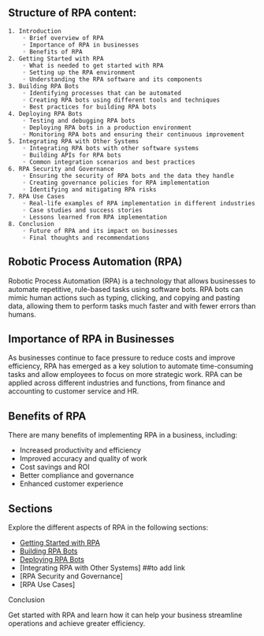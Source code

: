 ## Structure of RPA content:
    1. Introduction
        ◦ Brief overview of RPA
        ◦ Importance of RPA in businesses
        ◦ Benefits of RPA
    2. Getting Started with RPA
        ◦ What is needed to get started with RPA
        ◦ Setting up the RPA environment
        ◦ Understanding the RPA software and its components
    3. Building RPA Bots
        ◦ Identifying processes that can be automated
        ◦ Creating RPA bots using different tools and techniques
        ◦ Best practices for building RPA bots
    4. Deploying RPA Bots
        ◦ Testing and debugging RPA bots
        ◦ Deploying RPA bots in a production environment
        ◦ Monitoring RPA bots and ensuring their continuous improvement
    5. Integrating RPA with Other Systems
        ◦ Integrating RPA bots with other software systems
        ◦ Building APIs for RPA bots
        ◦ Common integration scenarios and best practices
    6. RPA Security and Governance
        ◦ Ensuring the security of RPA bots and the data they handle
        ◦ Creating governance policies for RPA implementation
        ◦ Identifying and mitigating RPA risks
    7. RPA Use Cases
        ◦ Real-life examples of RPA implementation in different industries
        ◦ Case studies and success stories
        ◦ Lessons learned from RPA implementation
    8. Conclusion
        ◦ Future of RPA and its impact on businesses
        ◦ Final thoughts and recommendations

## Robotic Process Automation (RPA)
Robotic Process Automation (RPA) is a technology that allows businesses to automate repetitive, rule-based tasks using software bots. RPA bots can mimic human actions such as typing, clicking, and copying and pasting data, allowing them to perform tasks much faster and with fewer errors than humans.

## Importance of RPA in Businesses
As businesses continue to face pressure to reduce costs and improve efficiency, RPA has emerged as a key solution to automate time-consuming tasks and allow employees to focus on more strategic work. RPA can be applied across different industries and functions, from finance and accounting to customer service and HR.

## Benefits of RPA
There are many benefits of implementing RPA in a business, including:

- Increased productivity and efficiency
- Improved accuracy and quality of work
- Cost savings and ROI
- Better compliance and governance
- Enhanced customer experience

## Sections

Explore the different aspects of RPA in the following sections:

- [Getting Started with RPA](02getting-started.md)
- [Building RPA Bots](03building-bots.md)
- [Deploying RPA Bots](04deploying-bots.md)
- [Integrating RPA with Other Systems] ##to add link
- [RPA Security and Governance]
- [RPA Use Cases]

Conclusion

Get started with RPA and learn how it can help your business streamline operations and achieve greater efficiency.